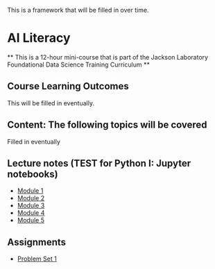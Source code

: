 This is a framework that will be filled in over time. 
# AI Literacy 

** This is a 12-hour mini-course that is part of the Jackson Laboratory Foundational Data Science Training Curriculum ** 

## Course Learning Outcomes  
This will be filled in eventually. 

## Content: The following topics will be covered
Filled in eventually 

## Lecture notes (TEST for Python I: Jupyter notebooks)
- [Module 1](Content/Module_1.md)
- [Module 2](Content/Module_2.md)
- [Module 3](Content/Module_3.md)
- [Module 4](Content/Module_4.md)
- [Module 5](Content/Module_5.md)
  
## Assignments
- [Problem Set 1](assignments/problem_set1.md)

